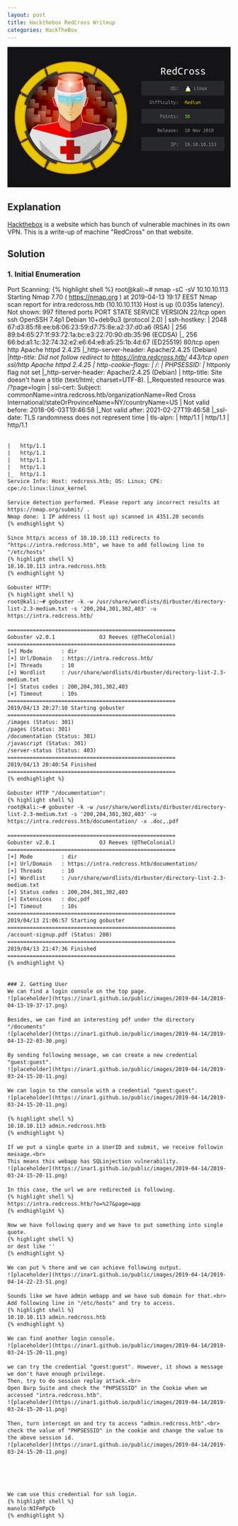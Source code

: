 ```yaml
---
layout: post
title: Hackthebox RedCross Writeup
categories: HackTheBox
---
```


<img src="/public/images/2019-04-14/redcross_badge.png"><br>
## Explanation
<a href="https://www.hackthebox.eu">Hackthebox</a> is a website which has bunch of vulnerable machines in its own VPN.
This is a write-up of machine "RedCross" on that website.

## Solution
### 1. Initial Enumeration
Port Scanning:
{% highlight shell %}
root@kali:~# nmap -sC -sV 10.10.10.113
Starting Nmap 7.70 ( https://nmap.org ) at 2019-04-13 19:17 EEST
Nmap scan report for intra.redcross.htb (10.10.10.113)
Host is up (0.035s latency).
Not shown: 997 filtered ports
PORT    STATE SERVICE  VERSION
22/tcp  open  ssh      OpenSSH 7.4p1 Debian 10+deb9u3 (protocol 2.0)
| ssh-hostkey: 
|   2048 67:d3:85:f8:ee:b8:06:23:59:d7:75:8e:a2:37:d0:a6 (RSA)
|   256 89:b4:65:27:1f:93:72:1a:bc:e3:22:70:90:db:35:96 (ECDSA)
|_  256 66:bd:a1:1c:32:74:32:e2:e6:64:e8:a5:25:1b:4d:67 (ED25519)
80/tcp  open  http     Apache httpd 2.4.25
|_http-server-header: Apache/2.4.25 (Debian)
|_http-title: Did not follow redirect to https://intra.redcross.htb/
443/tcp open  ssl/http Apache httpd 2.4.25
| http-cookie-flags: 
|   /: 
|     PHPSESSID: 
|_      httponly flag not set
|_http-server-header: Apache/2.4.25 (Debian)
| http-title: Site doesn't have a title (text/html; charset=UTF-8).
|_Requested resource was /?page=login
| ssl-cert: Subject: commonName=intra.redcross.htb/organizationName=Red Cross International/stateOrProvinceName=NY/countryName=US
| Not valid before: 2018-06-03T19:46:58
|_Not valid after:  2021-02-27T19:46:58
|_ssl-date: TLS randomness does not represent time
| tls-alpn: 
|   http/1.1
|   http/1.1
|   http/1.1

~~~

|   http/1.1
|   http/1.1
|   http/1.1
|   http/1.1
|_  http/1.1
Service Info: Host: redcross.htb; OS: Linux; CPE: cpe:/o:linux:linux_kernel

Service detection performed. Please report any incorrect results at https://nmap.org/submit/ .
Nmap done: 1 IP address (1 host up) scanned in 4351.20 seconds
{% endhighlight %}

Since http/s access of 10.10.10.113 redirects to "https://intra.redcross.htb", we have to add following line to "/etc/hosts"
{% highlight shell %}
10.10.10.113 intra.redcross.htb
{% endhighlight %}

Gobuster HTTP:
{% highlight shell %}
root@kali:~# gobuster -k -w /usr/share/wordlists/dirbuster/directory-list-2.3-medium.txt -s '200,204,301,302,403' -u https://intra.redcross.htb/

=====================================================
Gobuster v2.0.1              OJ Reeves (@TheColonial)
=====================================================
[+] Mode         : dir
[+] Url/Domain   : https://intra.redcross.htb/
[+] Threads      : 10
[+] Wordlist     : /usr/share/wordlists/dirbuster/directory-list-2.3-medium.txt
[+] Status codes : 200,204,301,302,403
[+] Timeout      : 10s
=====================================================
2019/04/13 20:27:10 Starting gobuster
=====================================================
/images (Status: 301)
/pages (Status: 301)
/documentation (Status: 301)
/javascript (Status: 301)
/server-status (Status: 403)
=====================================================
2019/04/13 20:40:54 Finished
=====================================================
{% endhighlight %}

Gobuster HTTP "/documentation":
{% highlight shell %}
root@kali:~# gobuster -k -w /usr/share/wordlists/dirbuster/directory-list-2.3-medium.txt -s '200,204,301,302,403' -u https://intra.redcross.htb/documentation/ -x .doc,.pdf

=====================================================
Gobuster v2.0.1              OJ Reeves (@TheColonial)
=====================================================
[+] Mode         : dir
[+] Url/Domain   : https://intra.redcross.htb/documentation/
[+] Threads      : 10
[+] Wordlist     : /usr/share/wordlists/dirbuster/directory-list-2.3-medium.txt
[+] Status codes : 200,204,301,302,403
[+] Extensions   : doc,pdf
[+] Timeout      : 10s
=====================================================
2019/04/13 21:06:57 Starting gobuster
=====================================================
/account-signup.pdf (Status: 200)
=====================================================
2019/04/13 21:47:36 Finished
=====================================================
{% endhighlight %}


### 2. Getting User
We can find a login console on the top page.
![placeholder](https://inar1.github.io/public/images/2019-04-14/2019-04-13-19-37-17.png)

Besides, we can find an interesting pdf under the directory "/documents"
![placeholder](https://inar1.github.io/public/images/2019-04-14/2019-04-13-22-03-30.png)

By sending following message, we can create a new credential "guest:guest".
![placeholder](https://inar1.github.io/public/images/2019-04-14/2019-03-24-15-20-11.png)

We can login to the console with a credential "guest:guest".
![placeholder](https://inar1.github.io/public/images/2019-04-14/2019-03-24-15-20-11.png)

{% highlight shell %}
10.10.10.113 admin.redcross.htb
{% endhighlight %}

If we put a single quote in a UserID and submit, we receive followin message.<br>
This means this webapp has SQLinjection vulnerability.
![placeholder](https://inar1.github.io/public/images/2019-04-14/2019-03-24-15-20-11.png)

In this case, the url we are redirected is following.
{% highlight shell %}
https://intra.redcross.htb/?o=%27&page=app
{% endhighlgiht %}

Now we have following query and we have to put something into single quote.
{% highlight shell %}
or dest like ''
{% endhighlight %}

We can put % there and we can achieve following output.
![placeholder](https://inar1.github.io/public/images/2019-04-14/2019-04-14-22-23-51.png)

Sounds like we have admin webapp and we have sub domain for that.<br>
Add following line in "/etc/hosts" and try to access.
{% highlight shell %}
10.10.10.113 admin.redcross.htb
{% endhighlight %}

We can find another login console.
![placeholder](https://inar1.github.io/public/images/2019-04-14/2019-03-24-15-20-11.png)

we can try the credential "guest:guest". However, it shows a message we don't have enough privilege.
Then, try to do session replay attack.<br>
Open Burp Suite and check the "PHPSESSID" in the Cookie when we accessed "intra.redcross.htb".
![placeholder](https://inar1.github.io/public/images/2019-04-14/2019-03-24-15-20-11.png)

Then, turn intercept on and try to access "admin.redcross.htb".<br>
check the value of "PHPSESSID" in the cookie and change the value to the above session id.
![placeholder](https://inar1.github.io/public/images/2019-04-14/2019-03-24-15-20-11.png)





We cam use this credential for ssh login.
{% highlight shell %}
manolo:NIFmPpCb
{% endhighlight %}
